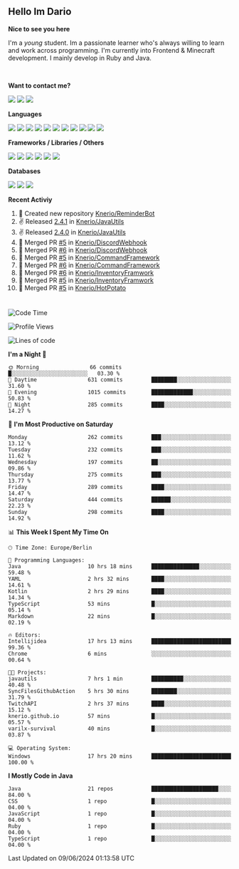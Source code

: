 <h2>Hello Im Dario</h2>

**Nice to see you here**

I'm a *young* student. Im a passionate learner who's always willing to learn and work across
programming. I'm currently into Frontend & Minecraft development. I mainly develop in Ruby and Java.

<br/>

**Want to contact me?**

<a href="https://github.com/knerio"><img src="https://img.shields.io/badge/-Github-blue?style=for-the-badge&logo=github&logoColor=white"/></a> <a href="https://discord.com/users/639416958923702292"><img src="https://img.shields.io/badge/-knerio-blue?style=for-the-badge&logo=discord&logoColor=white"/></a> <a href="https://twitch.tv/dopalos_"><img src="https://img.shields.io/badge/-twitch-blue?style=for-the-badge&logo=twitch&logoColor=white"/></a>

**Languages**

<img src="https://img.shields.io/badge/-HTML-blue?style=for-the-badge&logo=html5&logoColor=white"/> <img src="https://img.shields.io/badge/-CSS-blue?style=for-the-badge&logo=CSS3&logoColor=white"/> <img src="https://img.shields.io/badge/-Javascript-blue?style=for-the-badge&logo=javascript&logoColor=white"/> <img src="https://img.shields.io/badge/-Typescript-blue?style=for-the-badge&logo=TypeScript&logoColor=white"/> <img src="https://img.shields.io/badge/-Java-blue?style=for-the-badge&logo=java&logoColor=white"/> <img src="https://img.shields.io/badge/-Kotlin-blue?style=for-the-badge&logo=kotlin&logoColor=white"/> <img src="https://img.shields.io/badge/-SQL-blue?style=for-the-badge&logo=MYSQL&logoColor=white"/> <img src="https://img.shields.io/badge/-Markdown-blue?style=for-the-badge&logo=Markdown&logoColor=white"/> <img src="https://img.shields.io/badge/-JSON-blue?style=for-the-badge&logo=JSON&logoColor=white"/> <img src="https://img.shields.io/badge/-Git-blue?style=for-the-badge&logo=Git&logoColor=white"/> <img src="https://img.shields.io/badge/-Ruby-blue?style=for-the-badge&logo=Ruby&logoColor=white"/>
<br/>

 **Frameworks / Libraries / Others**

<img src="https://img.shields.io/badge/-Bootstrap-blue?style=for-the-badge&logo=Bootstrap&logoColor=white"/> <img src="https://img.shields.io/badge/-Node.JS-blue?style=for-the-badge&logo=node.js&logoColor=white"/> <img src="https://img.shields.io/badge/-React-blue?style=for-the-badge&logo=React&logoColor=white"/> <img src="https://img.shields.io/badge/-Express-blue?style=for-the-badge&logo=Express&logoColor=white"/> <img src="https://img.shields.io/badge/-Next.Js-blue?style=for-the-badge&logo=Next.Js&logoColor=white"/> <img src="https://img.shields.io/badge/-Ruby_On_Rails-blue?style=for-the-badge&logo=ruby-on-rails&logoColor=white"/>

**Databases**

<img src="https://img.shields.io/badge/-MongoDB-blue?style=for-the-badge&logo=mongodb&logoColor=white"/> <img src="https://img.shields.io/badge/-MariaDB-blue?style=for-the-badge&logo=MariaDB&logoColor=white"/>
<img src="https://img.shields.io/badge/-PostgreSQL-blue?style=for-the-badge&logo=PostgreSQl&logoColor=white"/>

**Recent Activiy**

<!--RECENT_ACTIVITY:start-->
1. 📔 Created new repository [Knerio/ReminderBot](https://github.com/Knerio/ReminderBot)<br>
2. ✌️ Released [2.4.1](https://github.com/Knerio/JavaUtils/releases/tag/2.4.1) in [Knerio/JavaUtils](https://github.com/Knerio/JavaUtils)<br>
3. ✌️ Released [2.4.0](https://github.com/Knerio/JavaUtils/releases/tag/2.4.0) in [Knerio/JavaUtils](https://github.com/Knerio/JavaUtils)<br>
4. 🎉 Merged PR [#5](https://github.com/Knerio/DiscordWebhook/pull/5) in [Knerio/DiscordWebhook](https://github.com/Knerio/DiscordWebhook)<br>
5. 🎉 Merged PR [#6](https://github.com/Knerio/DiscordWebhook/pull/6) in [Knerio/DiscordWebhook](https://github.com/Knerio/DiscordWebhook)<br>
6. 🎉 Merged PR [#5](https://github.com/Knerio/CommandFramework/pull/5) in [Knerio/CommandFramework](https://github.com/Knerio/CommandFramework)<br>
7. 🎉 Merged PR [#6](https://github.com/Knerio/CommandFramework/pull/6) in [Knerio/CommandFramework](https://github.com/Knerio/CommandFramework)<br>
8. 🎉 Merged PR [#6](https://github.com/Knerio/InventoryFramwork/pull/6) in [Knerio/InventoryFramwork](https://github.com/Knerio/InventoryFramwork)<br>
9. 🎉 Merged PR [#5](https://github.com/Knerio/InventoryFramwork/pull/5) in [Knerio/InventoryFramwork](https://github.com/Knerio/InventoryFramwork)<br>
10. 🎉 Merged PR [#5](https://github.com/Knerio/HotPotato/pull/5) in [Knerio/HotPotato](https://github.com/Knerio/HotPotato)<br>
<!--RECENT_ACTIVITY:end-->
 
#

<!--START_SECTION:waka-->
![Code Time](http://img.shields.io/badge/Code%20Time-363%20hrs%2052%20mins-blue)

![Profile Views](http://img.shields.io/badge/Profile%20Views-1015-blue)

![Lines of code](https://img.shields.io/badge/From%20Hello%20World%20I%27ve%20Written-94.2%20thousand%20lines%20of%20code-blue)

**I'm a Night 🦉** 

```text
🌞 Morning                66 commits          █░░░░░░░░░░░░░░░░░░░░░░░░   03.30 % 
🌆 Daytime                631 commits         ████████░░░░░░░░░░░░░░░░░   31.60 % 
🌃 Evening                1015 commits        █████████████░░░░░░░░░░░░   50.83 % 
🌙 Night                  285 commits         ████░░░░░░░░░░░░░░░░░░░░░   14.27 % 
```
📅 **I'm Most Productive on Saturday** 

```text
Monday                   262 commits         ███░░░░░░░░░░░░░░░░░░░░░░   13.12 % 
Tuesday                  232 commits         ███░░░░░░░░░░░░░░░░░░░░░░   11.62 % 
Wednesday                197 commits         ██░░░░░░░░░░░░░░░░░░░░░░░   09.86 % 
Thursday                 275 commits         ███░░░░░░░░░░░░░░░░░░░░░░   13.77 % 
Friday                   289 commits         ████░░░░░░░░░░░░░░░░░░░░░   14.47 % 
Saturday                 444 commits         ██████░░░░░░░░░░░░░░░░░░░   22.23 % 
Sunday                   298 commits         ████░░░░░░░░░░░░░░░░░░░░░   14.92 % 
```


📊 **This Week I Spent My Time On** 

```text
🕑︎ Time Zone: Europe/Berlin

💬 Programming Languages: 
Java                     10 hrs 18 mins      ███████████████░░░░░░░░░░   59.48 % 
YAML                     2 hrs 32 mins       ████░░░░░░░░░░░░░░░░░░░░░   14.61 % 
Kotlin                   2 hrs 29 mins       ████░░░░░░░░░░░░░░░░░░░░░   14.34 % 
TypeScript               53 mins             █░░░░░░░░░░░░░░░░░░░░░░░░   05.14 % 
Markdown                 22 mins             █░░░░░░░░░░░░░░░░░░░░░░░░   02.19 % 

🔥 Editors: 
Intellijidea             17 hrs 13 mins      █████████████████████████   99.36 % 
Chrome                   6 mins              ░░░░░░░░░░░░░░░░░░░░░░░░░   00.64 % 

🐱‍💻 Projects: 
javautils                7 hrs 1 min         ██████████░░░░░░░░░░░░░░░   40.48 % 
SyncFilesGithubAction    5 hrs 30 mins       ████████░░░░░░░░░░░░░░░░░   31.79 % 
TwitchAPI                2 hrs 37 mins       ████░░░░░░░░░░░░░░░░░░░░░   15.12 % 
knerio.github.io         57 mins             █░░░░░░░░░░░░░░░░░░░░░░░░   05.57 % 
varilx-survival          40 mins             █░░░░░░░░░░░░░░░░░░░░░░░░   03.87 % 

💻 Operating System: 
Windows                  17 hrs 20 mins      █████████████████████████   100.00 % 
```

**I Mostly Code in Java** 

```text
Java                     21 repos            █████████████████████░░░░   84.00 % 
CSS                      1 repo              █░░░░░░░░░░░░░░░░░░░░░░░░   04.00 % 
JavaScript               1 repo              █░░░░░░░░░░░░░░░░░░░░░░░░   04.00 % 
Ruby                     1 repo              █░░░░░░░░░░░░░░░░░░░░░░░░   04.00 % 
TypeScript               1 repo              █░░░░░░░░░░░░░░░░░░░░░░░░   04.00 % 
```




 Last Updated on 09/06/2024 01:13:58 UTC
<!--END_SECTION:waka-->

